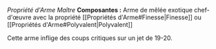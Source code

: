 _Propriété d'Arme Maître_
__Composantes :__ Arme de mêlée exotique chef-d'œuvre avec la propriété [[Propriétés d'Arme#Finesse|Finesse]] ou [[Propriétés d'Arme#Polyvalent|Polyvalent]]

Cette arme inflige des coups critiques sur un jet de 19-20.